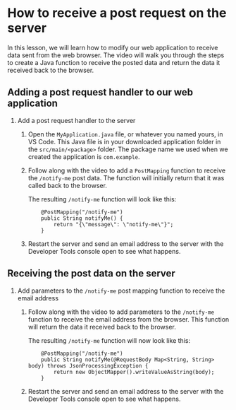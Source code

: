 # How to receive a post request on the server

In this lesson, we will learn how to modify our web application to receive data sent from the web browser. The video will walk you through the steps to create a Java function to receive the posted data and return the data it received back to the browser.

## Adding a post request handler to our web application

1. Add a post request handler to the server

    1. Open the `MyApplication.java` file, or whatever you named yours, in VS Code. This Java file is in your downloaded application folder in the `src/main/<package>` folder. The package name we used when we created the application is `com.example`.

    1. Follow along with the video to add a `PostMapping` function to receive the `/notify-me` post data. The function will initially return that it was called back to the browser.

        The resulting `/notify-me` function will look like this:

        ```text
            @PostMapping("/notify-me")
            public String notifyMe() {
                return "{\"message\": \"notify-me\"}";
            }
        ```

    1. Restart the server and send an email address to the server with the Developer Tools console open to see what happens.

## Receiving the post data on the server

1. Add parameters to the `/notify-me` post mapping function to receive the email address

    1. Follow along with the video to add parameters to the `/notify-me` function to receive the email address from the browser. This function will return the data it received back to the browser.

        The resulting `/notify-me` function will now look like this:

        ```text
            @PostMapping("/notify-me")
            public String notifyMe(@RequestBody Map<String, String> body) throws JsonProcessingException {
                return new ObjectMapper().writeValueAsString(body);
            }
        ```
    
    1. Restart the server and send an email address to the server with the Developer Tools console open to see what happens.
